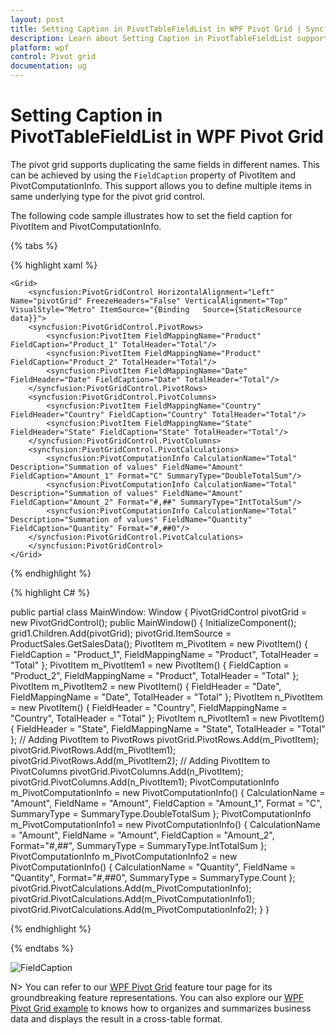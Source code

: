 ```yaml
---
layout: post
title: Setting Caption in PivotTableFieldList in WPF Pivot Grid | Syncfusion®
description: Learn about Setting Caption in PivotTableFieldList support in Syncfusion® Essential Studio® WPF Pivot Grid control, its elements and more.
platform: wpf
control: Pivot grid
documentation: ug
---
```


# Setting Caption in PivotTableFieldList in WPF Pivot Grid

The pivot grid supports duplicating the same fields in different names. This can be achieved by using the `FieldCaption` property of PivotItem and PivotComputationInfo. This support allows you to define multiple items in same underlying type for the pivot grid control.

The following code sample illustrates how to set the field caption for PivotItem and PivotComputationInfo.

{% tabs %}

{% highlight xaml %}

    <Grid>
        <syncfusion:PivotGridControl HorizontalAlignment="Left" Name="pivotGrid" FreezeHeaders="False" VerticalAlignment="Top" VisualStyle="Metro" ItemSource="{Binding   Source={StaticResource data}}">
        <syncfusion:PivotGridControl.PivotRows>
            <syncfusion:PivotItem FieldMappingName="Product" FieldCaption="Product_1" TotalHeader="Total"/>
            <syncfusion:PivotItem FieldMappingName="Product" FieldCaption="Product_2" TotalHeader="Total"/>
            <syncfusion:PivotItem FieldMappingName="Date" FieldHeader="Date" FieldCaption="Date" TotalHeader="Total"/>
        </syncfusion:PivotGridControl.PivotRows>
        <syncfusion:PivotGridControl.PivotColumns>
            <syncfusion:PivotItem FieldMappingName="Country" FieldHeader="Country" FieldCaption="Country" TotalHeader="Total"/>
            <syncfusion:PivotItem FieldMappingName="State" FieldHeader="State" FieldCaption="State" TotalHeader="Total"/>
        </syncfusion:PivotGridControl.PivotColumns>
        <syncfusion:PivotGridControl.PivotCalculations>
            <syncfusion:PivotComputationInfo CalculationName="Total" Description="Summation of values" FieldName="Amount"  FieldCaption="Amount_1" Format="C" SummaryType="DoubleTotalSum"/>
            <syncfusion:PivotComputationInfo CalculationName="Total" Description="Summation of values" FieldName="Amount"  FieldCaption="Amount_2" Format="#,##" SummaryType="IntTotalSum"/>
            <syncfusion:PivotComputationInfo CalculationName="Total" Description="Summation of values" FieldName="Quantity" FieldCaption="Quantity" Format="#,##0"/>
        </syncfusion:PivotGridControl.PivotCalculations>
        </syncfusion:PivotGridControl>
    </Grid>

{% endhighlight %}

{% highlight C# %}

public partial class MainWindow: Window {
    PivotGridControl pivotGrid = new PivotGridControl();
    public MainWindow() {
        InitializeComponent();
        grid1.Children.Add(pivotGrid);
        pivotGrid.ItemSource = ProductSales.GetSalesData();
        PivotItem m_PivotItem = new PivotItem() {
            FieldCaption = "Product_1", FieldMappingName = "Product", TotalHeader = "Total"
        };
        PivotItem m_PivotItem1 = new PivotItem() {
            FieldCaption = "Product_2", FieldMappingName = "Product", TotalHeader = "Total"
        };
        PivotItem m_PivotItem2 = new PivotItem() {
            FieldHeader = "Date", FieldMappingName = "Date", TotalHeader = "Total"
        };
        PivotItem n_PivotItem = new PivotItem() {
            FieldHeader = "Country", FieldMappingName = "Country", TotalHeader = "Total"
        };
        PivotItem n_PivotItem1 = new PivotItem() {
            FieldHeader = "State", FieldMappingName = "State", TotalHeader = "Total"
        };
        // Adding PivotItem to PivotRows
        pivotGrid.PivotRows.Add(m_PivotItem);
        pivotGrid.PivotRows.Add(m_PivotItem1);
        pivotGrid.PivotRows.Add(m_PivotItem2);
        // Adding PivotItem to PivotColumns
        pivotGrid.PivotColumns.Add(n_PivotItem);
        pivotGrid.PivotColumns.Add(n_PivotItem1);
        PivotComputationInfo m_PivotComputationInfo = new PivotComputationInfo() {
            CalculationName = "Amount", FieldName = "Amount", FieldCaption = "Amount_1", Format = "C", SummaryType = SummaryType.DoubleTotalSum
        };
        PivotComputationInfo m_PivotComputationInfo1 = new PivotComputationInfo() {
            CalculationName = "Amount", FieldName = "Amount", FieldCaption = "Amount_2", Format="#,##", SummaryType = SummaryType.IntTotalSum
        };
        PivotComputationInfo m_PivotComputationInfo2 = new PivotComputationInfo() {
            CalculationName = "Quantity", FieldName = "Quantity", Format="#,##0", SummaryType = SummaryType.Count
        };
        pivotGrid.PivotCalculations.Add(m_PivotComputationInfo);
        pivotGrid.PivotCalculations.Add(m_PivotComputationInfo1);
        pivotGrid.PivotCalculations.Add(m_PivotComputationInfo2);
    }
}

{% endhighlight %}

{% endtabs %}

![FieldCaption](Setting-caption-in-pivottablefieldlist-images/FieldCaption.png)

N> You can refer to our [WPF Pivot Grid](https://www.syncfusion.com/wpf-controls/pivot-grid) feature tour page for its groundbreaking feature representations. You can also explore our [WPF Pivot Grid example](https://github.com/syncfusion/wpf-demos) to knows how to organizes and summarizes business data and displays the result in a cross-table format.